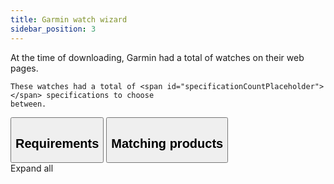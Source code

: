 ```yaml
---
title: Garmin watch wizard
sidebar_position: 3
---
```

<div>
    At the time of downloading, Garmin had a total of 
    <span id="productCountPlaceholder"></span> watches on their web pages.

    These watches had a total of <span id="specificationCountPlaceholder"></span> specifications to choose
    between.
</div>

<div className="tab">
  <button className="tablinks" data-page="Page1" id="defaultOpen">
  <h2 id="requirements-title">Requirements<span id="numberOfUniqueSpecs" className="garminbadgehidden"></span></h2>
  </button>
  <button className="tablinks" data-page="Page2"><h2>Matching products<span id="matchingProducts" className="garminbadgehidden"></span></h2></button>
</div>

<div id="Page1" className="tabcontent">
    <span id="expand-all-button"> Expand all</span>
    <div id="garmin"></div>
</div>

<div id="Page2" className="tabcontent">
    <div id="garmin-result"></div>
</div>
